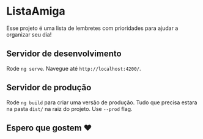 # ListaAmiga

Esse projeto é uma lista de lembretes com prioridades para ajudar a organizar seu dia!

## Servidor de desenvolvimento

Rode `ng serve`. Navegue até `http://localhost:4200/`.

## Servidor de produção

Rode `ng build` para criar uma versão de produção. Tudo que precisa estara na pasta `dist/` na raiz do projeto. Use `--prod` flag.

## Espero que gostem :heart:
